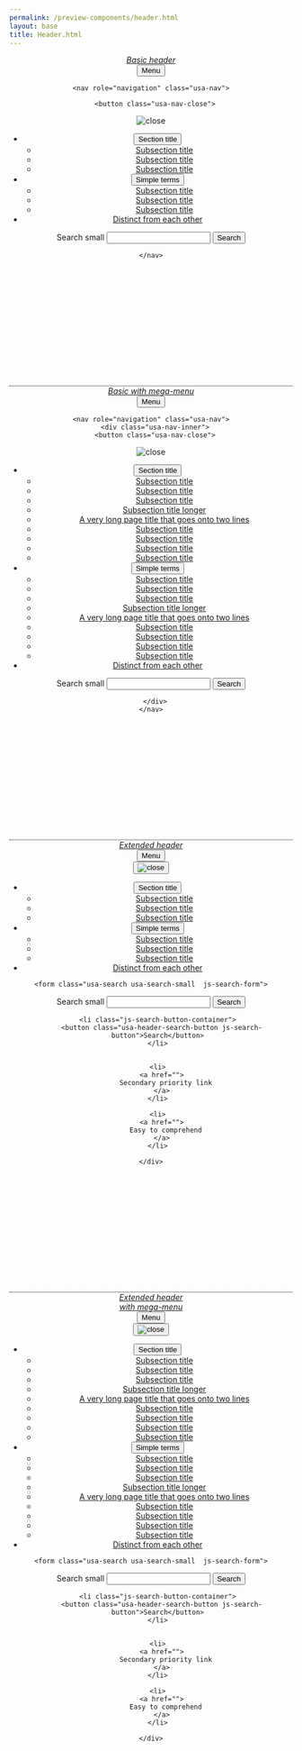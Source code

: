 ```yaml
--- 
permalink: /preview-components/header.html
layout: base 
title: Header.html
---
```


<style scoped>
  .usa-header {
    margin-bottom: 14rem;
  }

  .usa-header ~ .usa-header {
    border-top: 1px dotted black;
  }
</style>

<header class="usa-header usa-header-basic" role="banner">
  <div class="usa-nav-container">
    <div class="usa-navbar">
  <div class="usa-logo" id="basic-logo">
    <em class="usa-logo-text">
      <a href="/"
        title="Home"
        aria-label="Home">
        Basic header
      </a>
    </em>
  </div>
  <button class="usa-menu-btn">Menu</button>
</div>

    <nav role="navigation" class="usa-nav">
      
      <button class="usa-nav-close">
  <img src="../../dist/img/close.svg" alt="close">
</button>
<ul class="usa-nav-primary usa-accordion"><li><button class="usa-accordion-button usa-nav-link" aria-expanded="false" aria-controls="basic-nav-section-one">
      <span>Section title</span>
    </button>
    <ul id="basic-nav-section-one" class="usa-nav-submenu"><li>
              <a href="#">Subsection title</a>
            </li><li>
              <a href="#">Subsection title</a>
            </li><li>
              <a href="#">Subsection title</a>
            </li></ul></li><li><button class="usa-accordion-button usa-nav-link" aria-expanded="false" aria-controls="basic-nav-section-two">
      <span>Simple terms</span>
    </button>
    <ul id="basic-nav-section-two" class="usa-nav-submenu"><li>
              <a href="#">Subsection title</a>
            </li><li>
              <a href="#">Subsection title</a>
            </li><li>
              <a href="#">Subsection title</a>
            </li></ul></li><li><a class="usa-nav-link" href="javascript:void(0)">
      <span>Distinct from each other</span>
    </a></li></ul><form class="usa-search usa-search-small ">
  <div role="search">
    <label class="usa-sr-only" for="basic-search-field-small">Search small</label>
    <input id="basic-search-field-small" type="search" name="search">
    <button type="submit">
      <span class="usa-sr-only">Search</span>
    </button>
  </form>
</div>

      
    </nav>
  </div>
</header>
<div class="usa-overlay"></div>



<header class="usa-header usa-header-basic usa-header-basic-megamenu" role="banner">
  <div class="usa-nav-container">
    <div class="usa-navbar">
  <div class="usa-logo" id="basic-mega-logo">
    <em class="usa-logo-text">
      <a href="/"
        title="Home"
        aria-label="Home">
        Basic with mega-menu
      </a>
    </em>
  </div>
  <button class="usa-menu-btn">Menu</button>
</div>

    <nav role="navigation" class="usa-nav">
      <div class="usa-nav-inner">
      <button class="usa-nav-close">
  <img src="../../dist/img/close.svg" alt="close">
</button>
<ul class="usa-nav-primary usa-accordion"><li><button class="usa-accordion-button usa-nav-link" aria-expanded="false" aria-controls="basic-mega-nav-section-one">
      <span>Section title</span>
    </button>
    <ul id="basic-mega-nav-section-one" class="usa-nav-submenu usa-megamenu usa-grid-full"><div class="usa-megamenu-col"><li>
                <a href="#">Subsection title</a>
              </li><li>
                <a href="#">Subsection title</a>
              </li><li>
                <a href="#">Subsection title</a>
              </li></div><div class="usa-megamenu-col"><li>
                <a href="#">Subsection title longer</a>
              </li><li>
                <a href="#">A very long page title that goes onto two lines</a>
              </li><li>
                <a href="#">Subsection title</a>
              </li></div><div class="usa-megamenu-col"><li>
                <a href="#">Subsection title</a>
              </li><li>
                <a href="#">Subsection title</a>
              </li><li>
                <a href="#">Subsection title</a>
              </li></div></ul></li><li><button class="usa-accordion-button usa-nav-link" aria-expanded="false" aria-controls="basic-mega-nav-section-two">
      <span>Simple terms</span>
    </button>
    <ul id="basic-mega-nav-section-two" class="usa-nav-submenu usa-megamenu usa-grid-full"><div class="usa-megamenu-col"><li>
                <a href="#">Subsection title</a>
              </li><li>
                <a href="#">Subsection title</a>
              </li><li>
                <a href="#">Subsection title</a>
              </li></div><div class="usa-megamenu-col"><li>
                <a href="#">Subsection title longer</a>
              </li><li>
                <a href="#">A very long page title that goes onto two lines</a>
              </li><li>
                <a href="#">Subsection title</a>
              </li></div><div class="usa-megamenu-col"><li>
                <a href="#">Subsection title</a>
              </li><li>
                <a href="#">Subsection title</a>
              </li><li>
                <a href="#">Subsection title</a>
              </li></div></ul></li><li><a class="usa-nav-link" href="javascript:void(0)">
      <span>Distinct from each other</span>
    </a></li></ul><form class="usa-search usa-search-small ">
  <div role="search">
    <label class="usa-sr-only" for="basic-mega-search-field-small">Search small</label>
    <input id="basic-mega-search-field-small" type="search" name="search">
    <button type="submit">
      <span class="usa-sr-only">Search</span>
    </button>
  </form>
</div>

      </div>
    </nav>
  </div>
</header>
<div class="usa-overlay"></div>



<header class="usa-header usa-header-extended" role="banner">
  <div class="usa-navbar">
  <div class="usa-logo" id="extended-logo">
    <em class="usa-logo-text">
      <a href="/"
        title="Home"
        aria-label="Home">
        Extended header
      </a>
    </em>
  </div>
  <button class="usa-menu-btn">Menu</button>
</div>

  <nav role="navigation" class="usa-nav">
    <div class="usa-nav-inner">
      <button class="usa-nav-close">
  <img src="../../dist/img/close.svg" alt="close">
</button>
<ul class="usa-nav-primary usa-accordion"><li><button class="usa-accordion-button usa-nav-link" aria-expanded="false" aria-controls="extended-nav-section-one">
      <span>Section title</span>
    </button>
    <ul id="extended-nav-section-one" class="usa-nav-submenu"><li>
              <a href="#">Subsection title</a>
            </li><li>
              <a href="#">Subsection title</a>
            </li><li>
              <a href="#">Subsection title</a>
            </li></ul></li><li><button class="usa-accordion-button usa-nav-link" aria-expanded="false" aria-controls="extended-nav-section-two">
      <span>Simple terms</span>
    </button>
    <ul id="extended-nav-section-two" class="usa-nav-submenu"><li>
              <a href="#">Subsection title</a>
            </li><li>
              <a href="#">Subsection title</a>
            </li><li>
              <a href="#">Subsection title</a>
            </li></ul></li><li><a class="usa-nav-link" href="javascript:void(0)">
      <span>Distinct from each other</span>
    </a></li></ul>
      <div class="usa-nav-secondary">
  
    <form class="usa-search usa-search-small  js-search-form">
  <div role="search">
    <label class="usa-sr-only" for="extended-search-field-small">Search small</label>
    <input id="extended-search-field-small" type="search" name="search">
    <button type="submit">
      <span class="usa-sr-only">Search</span>
    </button>
  </form>
</div>

  
  <ul class="usa-unstyled-list usa-nav-secondary-links">
    
    <li class="js-search-button-container">
      <button class="usa-header-search-button js-search-button">Search</button>
    </li>
    
    
    <li>
      <a href="">
        Secondary priority link
      </a>
    </li>
    
    <li>
      <a href="">
        Easy to comprehend
      </a>
    </li>
    
  </ul>
</div>

    </div>
  </nav>
</header>
<div class="usa-overlay"></div>



<header class="usa-header usa-header-extended" role="banner">
  <div class="usa-navbar">
  <div class="usa-logo" id="extended-mega-logo">
    <em class="usa-logo-text">
      <a href="/"
        title="Home"
        aria-label="Home">
        Extended header<br>with mega-menu
      </a>
    </em>
  </div>
  <button class="usa-menu-btn">Menu</button>
</div>

  <nav role="navigation" class="usa-nav">
    <div class="usa-nav-inner">
      <button class="usa-nav-close">
  <img src="../../dist/img/close.svg" alt="close">
</button>
<ul class="usa-nav-primary usa-accordion"><li><button class="usa-accordion-button usa-nav-link" aria-expanded="false" aria-controls="extended-mega-nav-section-one">
      <span>Section title</span>
    </button>
    <ul id="extended-mega-nav-section-one" class="usa-nav-submenu usa-megamenu usa-grid-full"><div class="usa-megamenu-col"><li>
                <a href="#">Subsection title</a>
              </li><li>
                <a href="#">Subsection title</a>
              </li><li>
                <a href="#">Subsection title</a>
              </li></div><div class="usa-megamenu-col"><li>
                <a href="#">Subsection title longer</a>
              </li><li>
                <a href="#">A very long page title that goes onto two lines</a>
              </li><li>
                <a href="#">Subsection title</a>
              </li></div><div class="usa-megamenu-col"><li>
                <a href="#">Subsection title</a>
              </li><li>
                <a href="#">Subsection title</a>
              </li><li>
                <a href="#">Subsection title</a>
              </li></div></ul></li><li><button class="usa-accordion-button usa-nav-link" aria-expanded="false" aria-controls="extended-mega-nav-section-two">
      <span>Simple terms</span>
    </button>
    <ul id="extended-mega-nav-section-two" class="usa-nav-submenu usa-megamenu usa-grid-full"><div class="usa-megamenu-col"><li>
                <a href="#">Subsection title</a>
              </li><li>
                <a href="#">Subsection title</a>
              </li><li>
                <a href="#">Subsection title</a>
              </li></div><div class="usa-megamenu-col"><li>
                <a href="#">Subsection title longer</a>
              </li><li>
                <a href="#">A very long page title that goes onto two lines</a>
              </li><li>
                <a href="#">Subsection title</a>
              </li></div><div class="usa-megamenu-col"><li>
                <a href="#">Subsection title</a>
              </li><li>
                <a href="#">Subsection title</a>
              </li><li>
                <a href="#">Subsection title</a>
              </li></div></ul></li><li><a class="usa-nav-link" href="javascript:void(0)">
      <span>Distinct from each other</span>
    </a></li></ul>
      <div class="usa-nav-secondary">
  
    <form class="usa-search usa-search-small  js-search-form">
  <div role="search">
    <label class="usa-sr-only" for="extended-mega-search-field-small">Search small</label>
    <input id="extended-mega-search-field-small" type="search" name="search">
    <button type="submit">
      <span class="usa-sr-only">Search</span>
    </button>
  </form>
</div>

  
  <ul class="usa-unstyled-list usa-nav-secondary-links">
    
    <li class="js-search-button-container">
      <button class="usa-header-search-button js-search-button">Search</button>
    </li>
    
    
    <li>
      <a href="">
        Secondary priority link
      </a>
    </li>
    
    <li>
      <a href="">
        Easy to comprehend
      </a>
    </li>
    
  </ul>
</div>

    </div>
  </nav>
</header>
<div class="usa-overlay"></div>



